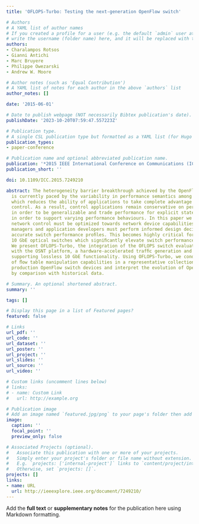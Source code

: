```yaml
---
title: 'OFLOPS-Turbo: Testing the next-generation OpenFlow switch'

# Authors
# A YAML list of author names
# If you created a profile for a user (e.g. the default `admin` user at `content/authors/admin/`), 
# write the username (folder name) here, and it will be replaced with their full name and linked to their profile.
authors:
- Charalampos Rotsos
- Gianni Antichi
- Marc Bruyere
- Philippe Owezarski
- Andrew W. Moore

# Author notes (such as 'Equal Contribution')
# A YAML list of notes for each author in the above `authors` list
author_notes: []

date: '2015-06-01'

# Date to publish webpage (NOT necessarily Bibtex publication's date).
publishDate: '2023-10-20T07:59:47.557223Z'

# Publication type.
# A single CSL publication type but formatted as a YAML list (for Hugo requirements).
publication_types:
- paper-conference

# Publication name and optional abbreviated publication name.
publication: '*2015 IEEE International Conference on Communications (ICC)*'
publication_short: ''

doi: 10.1109/ICC.2015.7249210

abstract: The heterogeneity barrier breakthrough achieved by the OpenFlow protocol
  is currently paced by the variability in performance semantics among network devices,
  which reduces the ability of applications to take complete advantage of programmable
  control. As a result, control applications remain conservative on performance requirements
  in order to be generalizable and trade performance for explicit state consistency
  in order to support varying performance behaviours. In this paper we argue that
  network control must be optimized towards network device capabilities and network
  managers and application developers must perform informed design decision using
  accurate switch performance proﬁles. This becomes highly critical for modern OpenFlow-enabled
  10 GbE optical switches which signiﬁcantly elevate switch performance requirements.
  We present OFLOPS-Turbo, the integration of the OFLOPS switch evaluation platform,
  with the OSNT platform, a hardware-accelerated trafﬁc generation and capture system
  supporting lossless 10 GbE functionality. Using OFLOPS-Turbo, we conduct an evaluation
  of ﬂow table manipulation capabilities in a representative collection of 10 GbE
  production OpenFlow switch devices and interpret the evolution of OpenFlow support
  by comparison with historical data.

# Summary. An optional shortened abstract.
summary: ''

tags: []

# Display this page in a list of Featured pages?
featured: false

# Links
url_pdf: ''
url_code: ''
url_dataset: ''
url_poster: ''
url_project: ''
url_slides: ''
url_source: ''
url_video: ''

# Custom links (uncomment lines below)
# links:
# - name: Custom Link
#   url: http://example.org

# Publication image
# Add an image named `featured.jpg/png` to your page's folder then add a caption below.
image:
  caption: ''
  focal_point: ''
  preview_only: false

# Associated Projects (optional).
#   Associate this publication with one or more of your projects.
#   Simply enter your project's folder or file name without extension.
#   E.g. `projects: ['internal-project']` links to `content/project/internal-project/index.md`.
#   Otherwise, set `projects: []`.
projects: []
links:
- name: URL
  url: http://ieeexplore.ieee.org/document/7249210/
---
```


Add the **full text** or **supplementary notes** for the publication here using Markdown formatting.
